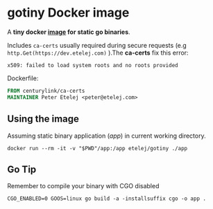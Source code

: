 # gotiny Docker image

A __tiny docker [image](https://hub.docker.com/r/etelej/gotiny/) for static go binaries__. 


Includes `ca-certs` usually required during secure requests (e.g `http.Get(https://dev.etelej.com)` ).The __ca-certs__ fix this error:
```
x509: failed to load system roots and no roots provided
```


Dockerfile:
``` dockerfile
FROM centurylink/ca-certs
MAINTAINER Peter Etelej <peter@etelej.com>
```


## Using the image
Assuming static binary application (_app_) in current working directory.
```
docker run --rm -it -v "$PWD"/app:/app etelej/gotiny ./app
```

## Go Tip
Remember to compile your binary with CGO disabled
```
CGO_ENABLED=0 GOOS=linux go build -a -installsuffix cgo -o app .
```
